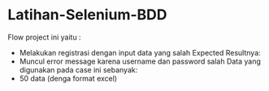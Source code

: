 # Latihan-Selenium-BDD
Flow project ini yaitu : 
* Melakukan registrasi dengan input data yang salah
Expected Resultnya:
* Muncul error message karena username dan password salah
Data yang digunakan pada case ini sebanyak:
* 50 data (denga format excel)
